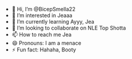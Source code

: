 - 👋 Hi, I’m @BicepSmella22
- 👀 I’m interested in Jeaaa 
- 🌱 I’m currently learning Ayyy, Jea
- 💞️ I’m looking to collaborate on NLE Top Shotta 
- 📫 How to reach me Jea
- 😄 Pronouns: I am a menace
- ⚡ Fun fact: Hahaha, Booty

<!---
BicepSmella22/BicepSmella22 is a ✨ special ✨ repository because its `README.md` (this file) appears on your GitHub profile.
You can click the Preview link to take a look at your changes.
--->

